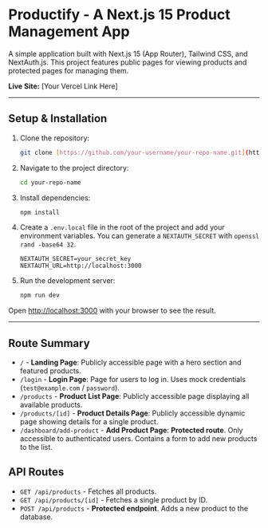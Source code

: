 # Productify - A Next.js 15 Product Management App

A simple application built with Next.js 15 (App Router), Tailwind CSS, and NextAuth.js. This project features public pages for viewing products and protected pages for managing them.

**Live Site:** [Your Vercel Link Here]

---

## Setup & Installation

1.  Clone the repository:
    ```bash
    git clone [https://github.com/your-username/your-repo-name.git](https://github.com/your-username/your-repo-name.git)
    ```
2.  Navigate to the project directory:
    ```bash
    cd your-repo-name
    ```
3.  Install dependencies:
    ```bash
    npm install
    ```
4.  Create a `.env.local` file in the root of the project and add your environment variables. You can generate a `NEXTAUTH_SECRET` with `openssl rand -base64 32`.
    ```
    NEXTAUTH_SECRET=your_secret_key
    NEXTAUTH_URL=http://localhost:3000
    ```
5.  Run the development server:
    ```bash
    npm run dev
    ```
Open [http://localhost:3000](http://localhost:3000) with your browser to see the result.

---

## Route Summary

-   `/` - **Landing Page**: Publicly accessible page with a hero section and featured products.
-   `/login` - **Login Page**: Page for users to log in. Uses mock credentials (`test@example.com` / `password`).
-   `/products` - **Product List Page**: Publicly accessible page displaying all available products.
-   `/products/[id]` - **Product Details Page**: Publicly accessible dynamic page showing details for a single product.
-   `/dashboard/add-product` - **Add Product Page**: **Protected route**. Only accessible to authenticated users. Contains a form to add new products to the list.

## API Routes

-   `GET /api/products` - Fetches all products.
-   `GET /api/products/[id]` - Fetches a single product by ID.
-   `POST /api/products` - **Protected endpoint**. Adds a new product to the database.